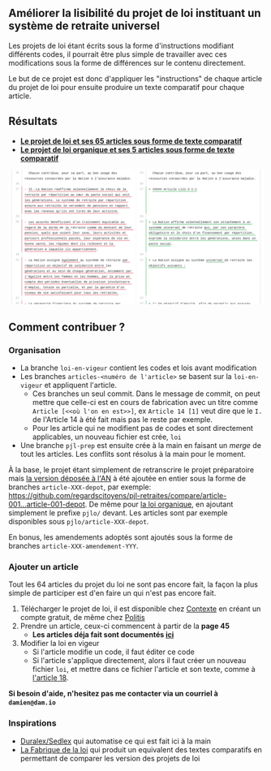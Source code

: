 ## Améliorer la lisibilité du projet de loi instituant un système de retraite universel

Les projets de loi étant écrits sous la forme d'instructions modifiant différents codes, il pourrait être plus simple de travailler avec ces modifications sous la forme de différences sur le contenu directement.

Le but de ce projet est donc d'appliquer les "instructions" de chaque article du projet de loi pour ensuite produire un texte comparatif pour chaque article.

## Résultats

* **[Le projet de loi et ses 65 articles sous forme de texte comparatif](https://github.com/regardscitoyens/pjl-retraites/raw/lisez-moi/pjl.pdf)**
* **[Le projet de loi organique et ses 5 articles sous forme de texte comparatif](https://github.com/regardscitoyens/pjl-retraites/raw/lisez-moi/pjlo.pdf)**

![exemple avec l'article 1er](diff_article1.png?raw=true)

## Comment contribuer ?

### Organisation

- La branche `loi-en-vigeur` contient les codes et lois avant modification
- Les branches `articles-<numéro de l'article>` se basent sur la `loi-en-vigeur` et appliquent l'article.
    * Ces branches un seul commit. Dans le message de commit, on peut mettre que celle-ci est en cours de fabrication avec un titre comme `Article [<<où l'on en est>>]`, ex `Article 14 [1]` veut dire que le `I.` de l'Article 14 à été fait mais pas le reste par exemple.
    * Pour les article qui ne modifient pas de codes et sont directement applicables, un nouveau fichier est crée, `loi`
- Une branche `pjl-prep` est ensuite crée à la main en faisant un *merge* de tout les articles. Les conflits sont résolus à la main pour le moment.

À la base, le projet étant simplement de retranscrire le projet préparatoire mais [la version déposée à l'AN](http://www.assemblee-nationale.fr/15/projets/pl2623.asp) à été ajoutée en entier sous la forme de branches `article-XXX-depot`, par exemple: https://github.com/regardscitoyens/pjl-retraites/compare/article-001...article-001-depot. De même pour [la loi organique](http://www.assemblee-nationale.fr/15/projets/pl2622.asp), en ajoutant simplement le prefixe `pjlo/` devant. Les articles sont par exemple disponibles sous `pjlo/article-XXX-depot`. 

En bonus, les amendements adoptés sont ajoutés sous la forme de branches `article-XXX-amendement-YYY`.

### Ajouter un article

Tout les 64 articles du projet du loi ne sont pas encore fait, la façon la plus simple de participer est d'en faire un qui n'est pas encore fait.

 1. Télécharger le projet de loi, il est disponible chez [Contexte](https://www.contexte.com/article/pouvoirs/document-les-projets-de-loi-de-reforme-des-retraites_109875.html) en créant un compte gratuit, de même chez [Politis](https://www.politis.fr/articles/2020/01/documents-les-textes-de-la-reforme-des-retraites-a-telecharger-41246/)
 2. Prendre un article, ceux-ci commencent à partir de la **page 45**
     * **Les articles déja fait sont documentés [ici](https://github.com/regardscitoyens/pjl-retraites/issues/5)**
3. Modifier la loi en vigeur
    * Si l'article modifie un code, il faut éditer ce code
    * Si l'article s'applique directement, alors il faut créer un nouveau fichier `loi`, et mettre dans ce fichier l'article et son texte, comme à [l'article 18](https://github.com/regardscitoyens/pjl-retraites/compare/loi-en-vigeur...article-018).

**Si besoin d'aide, n'hesitez pas me contacter via un courriel à `damien@dam.io`**

### Inspirations

- [Duralex/Sedlex](https://github.com/Legilibre/SedLex) qui automatise ce qui est fait ici à la main
- [La Fabrique de la loi](http://lafabriquedelaloi.fr/) qui produit un equivalent des textes comparatifs en permettant de comparer les version des projets de loi
